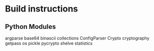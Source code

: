 # Build instructions
## Python Modules
argparse
base64
binascii
collections
ConfigParser
Crypto
cryptography
getpass
os
pickle
pycrypto
shelve
statistics



